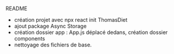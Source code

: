 README

- création projet avec npx react init ThomasDiet
- ajout package Async Storage
- création dossier app : App.js déplacé dedans, création dossier components
- nettoyage des fichiers de base.
